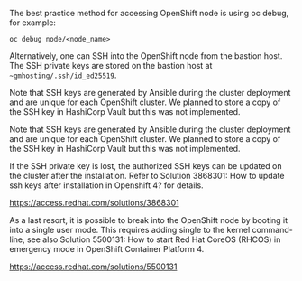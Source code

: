The best practice method for accessing OpenShift node is using oc debug, for example:

```
oc debug node/<node_name>
```

Alternatively, one can SSH into the OpenShift node from the bastion host. The SSH private keys are stored on the bastion host at `~gmhosting/.ssh/id_ed25519`.

Note that SSH keys are generated by Ansible during the cluster deployment and are unique for each OpenShift cluster. We planned to store a copy of the SSH key in HashiCorp Vault but this was not implemented.

Note that SSH keys are generated by Ansible during the cluster deployment and are unique for each OpenShift cluster. We planned to store a copy of the SSH key in HashiCorp Vault but this was not implemented.

If the SSH private key is lost, the authorized SSH keys can be updated on the cluster after the installation. Refer to Solution 3868301: How to update ssh keys after installation in Openshift 4? for details.

https://access.redhat.com/solutions/3868301

As a last resort, it is possible to break into the OpenShift node by booting it into a single user mode. This requires adding single to the kernel command-line, see also Solution 5500131: How to start Red Hat CoreOS (RHCOS) in emergency mode in OpenShift Container Platform 4.

https://access.redhat.com/solutions/5500131
